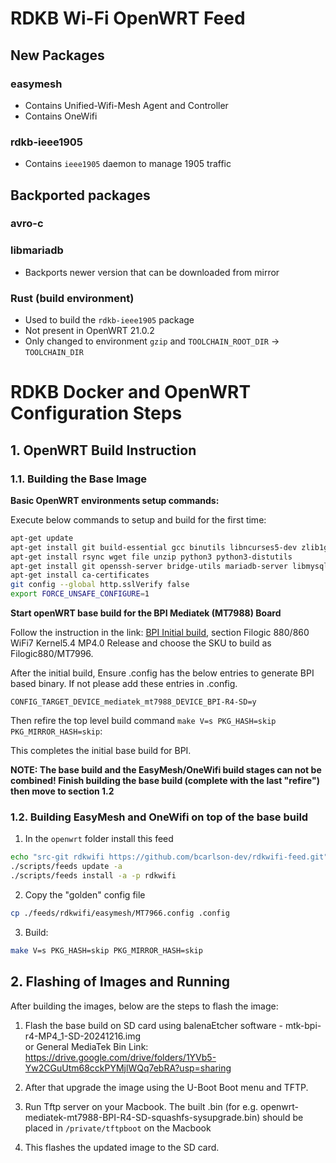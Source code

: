# RDKB Wi-Fi OpenWRT Feed

## New Packages

### easymesh
   - Contains Unified-Wifi-Mesh Agent and Controller
   - Contains OneWifi

### rdkb-ieee1905
   - Contains `ieee1905` daemon to manage 1905 traffic

## Backported packages

### avro-c

### libmariadb
   - Backports newer version that can be downloaded from mirror

### Rust (build environment)
   - Used to build the `rdkb-ieee1905` package
   - Not present in OpenWRT 21.0.2
   - Only changed to environment `gzip` and `TOOLCHAIN_ROOT_DIR` -> `TOOLCHAIN_DIR`





# RDKB Docker and OpenWRT Configuration Steps

## 1. OpenWRT Build Instruction

### 1.1. Building the Base Image

**Basic OpenWRT environments setup commands:**

Execute below commands to setup and build for the first time:

```bash
apt-get update
apt-get install git build-essential gcc binutils libncurses5-dev zlib1g-dev libssl-dev libncursesw5-dev gawk flex bison texinfo subversion gettext libxml2-dev libpcap-dev
apt-get install rsync wget file unzip python3 python3-distutils
apt-get install git openssh-server bridge-utils mariadb-server libmysqlcppconn-dev vim libdbus-1-dev dbus libev-dev libjansson-dev zlib1g-dev libnl-3-dev libnl-genl-3-dev libnl-route-3-dev libavro-dev libssl-dev uuid-dev libreadline-dev iptables golang gcc gdb golang-go cscope exuberant-ctags make
apt-get install ca-certificates
git config --global http.sslVerify false
export FORCE_UNSAFE_CONFIGURE=1
```

**Start openWRT base build for the BPI Mediatek (MT7988) Board**

Follow the instruction in the link: [BPI Initial build](https://git01.mediatek.com/plugins/gitiles/openwrt/feeds/mtk-openwrt-feeds/+/refs/heads/master/autobuild/autobuild_5.4_mac80211_release/Readme.md), section Filogic 880/860 WiFi7 Kernel5.4 MP4.0 Release and choose the SKU to build as Filogic880/MT7996.

After the initial build, Ensure .config has the below entries to generate BPI based binary. If not please add these entries in .config.

```
CONFIG_TARGET_DEVICE_mediatek_mt7988_DEVICE_BPI-R4-SD=y
```

Then  refire the top level build command `make V=s PKG_HASH=skip PKG_MIRROR_HASH=skip`:

This completes the initial base build for BPI.

**NOTE: The base build and the EasyMesh/OneWifi build stages can not be combined! Finish building the base build (complete with the last "refire") then move to section 1.2**

### 1.2. Building EasyMesh and OneWifi on top of the base build

1. In the `openwrt` folder install this feed
```bash
echo "src-git rdkwifi https://github.com/bcarlson-dev/rdkwifi-feed.git" >> feeds.conf.default
./scripts/feeds update -a
./scripts/feeds install -a -p rdkwifi
```

2. Copy the "golden" config file 
```bash
cp ./feeds/rdkwifi/easymesh/MT7966.config .config
```

3. Build:
```bash
make V=s PKG_HASH=skip PKG_MIRROR_HASH=skip
```

## 2. Flashing of Images and Running

After building the images, below are the steps to flash the image:

1. Flash the base build on SD card using balenaEtcher software - mtk-bpi-r4-MP4_1-SD-20241216.img  
   or General MediaTek Bin Link: https://drive.google.com/drive/folders/1YVb5-Yw2CGuUtm68cckPYMjlWQq7ebRA?usp=sharing

2. After that upgrade the image using the U-Boot Boot menu and TFTP.

3. Run Tftp server on your Macbook. The built .bin (for e.g. openwrt-mediatek-mt7988-BPI-R4-SD-squashfs-sysupgrade.bin) should be placed in `/private/tftpboot` on the Macbook

4. This flashes the updated image to the SD card.